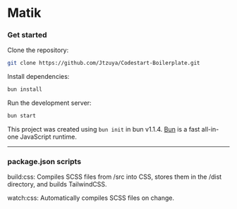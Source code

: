 # Matik

### Get started

Clone the repository:
```bash 
git clone https://github.com/Jtzuya/Codestart-Boilerplate.git
```

Install dependencies:
```bash
bun install
```

Run the development server:
```bash
bun start
```

This project was created using `bun init` in bun v1.1.4. [Bun](https://bun.sh) is a fast all-in-one JavaScript runtime.

---

### package.json scripts
build:css: Compiles SCSS files from /src into CSS, stores them in the /dist directory, and builds TailwindCSS.

watch:css: Automatically compiles SCSS files on change.
